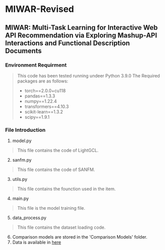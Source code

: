 # MIWAR-Revised

## MIWAR: Multi-Task Learning for Interactive Web API Recommendation via Exploring Mashup-API Interactions and Functional Description Documents
### Environment Requirment
> This code has been tested running undeer Python 3.9.0
> The Required packages are as follows:
>- torch==2.0.0+cu118
>- pandas==1.3.3
>- numpy==1.22.4
>- transformers==4.10.3
>- scikit-learn==1.3.2
>- scipy==1.9.1
### File Introduction
1. model.py
> This file contains the code of LightGCL.
2. sanfm.py
> This file contains the code of SANFM.
3. utils.py
> This file contains the founction used in the item.
4. main.py
> This file is the model training file.
5. data_process.py
> This file contains the dataset loading code.
6. Comparison models are stored in the 'Comparison Models' folder.
7. Data is available in [here](https://pan.baidu.com/s/1dX59urmZMpQvr7Z7SI52BA?pwd=7pdy)
